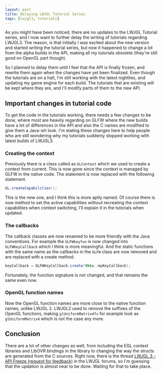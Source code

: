 ```yaml
---
layout: post
title: Delaying LWJGL Tutorial Series
tags: [lwjgl3, tutorials]
---
```


As you might have been noticed, there are no updates to the LWJGL Tutorial series, and I now want to further delay the writing of tutorials regarding LWJGL3. The reason, is that initially I was excited about the new version and started writing the tutorial series, but now it happened to change a lot from the alpha builds in the API, making all my tutorials obsolete (they're still good on OpenGL part though).

So I planned to delay them until I feel that the API is finally frozen, and rewrite them again when the changes have yet been finalized. Even though the tutorials are on a halt, I'm still working with the latest nightlies, and updating my game engine for each build. The tutorials that are existing will be kept where they are, and I'll modify parts of them to the new API.

## Important changes in tutorial code

To get the code in the tutorials working, there needs a few changes to be done, where most are heavily regarding on GLFW where the new builds have a lot of differences in the API and also the C names are modified to give them a Java-ish look. I'm stating these changes here to help people who are still wondering why my tutorials suddenly stopped working with latest builds of LWJGL3.

### Creating the context

Previously there is a class called as `GLContext` which we used to create a context from current. This is now gone since the context is managed by GLFW in the native code. The statement is now replaced with the following statement.

~~~java
GL.createCapabilities();
~~~

This is the new one, and I think this is more aptly named. Of course there is now method to set the active capabilities without recreating the context capabilities when context switching, I'll explain it in the tutorials when updated.

### The callbacks

The callback classes are now renamed to be more friendly with the Java conventions. For example the `GLFWkeyfun` is now changed into `GLFWKeyCallback` which I think is more meaningful. And the static functions with the same name as the callbacks in the `GLFW` class are now removed and are replaced with a create method.

~~~java
keyCallback = GLFWKeyCallback.create(this::myKeyCallback);
~~~

Fortunately, the function signature is not changed, and that remains the same even now.

### OpenGL function names

Now the OpenGL function names are more close to the native function names, unlike LWJGL 2. LWJGL2 used to remove the suffixes of the OpenGL functions, making `glUniformMatrix4fv` for example look as `glUniformMatrix4` which is not the case any more.

## Conclusion

There are a lot of other changes as well, from including the EGL context libraries and LibOVR bindings in the library to changing the way the structs are generated from the C sources. Right now, there is the thread [LWJGL 3 - API Freeze (request for feedback)](http://forum.lwjgl.org/index.php?topic=5965.0) in the LWJGL forums, so I'm guessing that the updation is almost near to be done. Waiting for that to take place.
